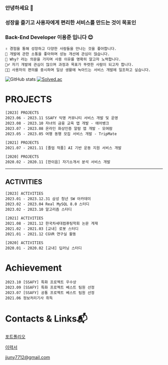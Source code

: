 ### 안녕하세요 👋
### 성장을 즐기고 사용자에게 편리한 서비스를 만드는 것이 목표인
### Back-End Developer 이용준 입니다 😊
```
✌ 경험을 통해 성장하고 다양한 사람들을 만나는 것을 좋아합니다.
🙌 개발에 관한 소통을 좋아하며 성능 개선에 관심이 많습니다.
🤔 Why? 라는 의문을 가지며 사용 이유를 명확히 알고자 노력합니다.
🏃‍♂️ 자기 개발에 관심이 많으며 과정과 목표가 뚜렷한 사람이 되고자 합니다.
👨‍💻 사용자의 편의를 중시하며 일상 생활에 녹아드는 서비스 개발에 일조하고 싶습니다.
```
![GitHub stats](https://github-readme-stats.vercel.app/api?username=jjuny0310&show_icons=true&theme=radical)
[![Solved.ac](http://mazassumnida.wtf/api/v2/generate_badge?boj=jjuny7712)](https://solved.ac/jjuny7712)

# PROJECTS
```
[2023] PROJECTS
2023.06 - 2023.11 SSAFY 익명 커뮤니티 서비스 개발 및 운영
2023.08 - 2023.10 자녀의 금융 교육 앱 개발 - 에어뱅크
2023.07 - 2023.08 온라인 화상인증 알람 앱 개발 - 모여람
2023.05 - 2023.05 여행 동행 모집 서비스 개발 - TripMate

[2021] PROJECTS
2021.07 - 2021.11 [졸업 작품] AI 기반 운동 지원 서비스 개발

[2020] PROJECTS
2020.02 - 2020.11 [한이음] 자기소개서 분석 서비스 개발
```
---
## ACTIVITIES
```
[2023] ACTIVITIES
2023.01 - 2023.12.31 삼성 청년 SW 아카데미
2023.02 - 2023.04 Real MySQL 8.0 스터디
2023.02 - 2023.10 알고리즘 스터디

[2021] ACTIVITIES
2021.08 - 2021.12 한국차세대컴퓨팅학회 논문 게재
2021.02 - 2021.03 [교내] 로봇 스터디
2021.01 - 2021.12 CGVR 연구실 활동

[2020] ACTIVITIES
2020.01 - 2020.02 [교내] 딥러닝 스터디
```
   
# Achievement
```
2023.10 [SSAFY] 특화 프로젝트 우수상
2023.09 [SSAFY] 특화 프로젝트 베스트 팀원 선정
2023.07 [SSAFY] 공통 프로젝트 베스트 팀원 선정
2021.06 정보처리기사 취득
```
#  Contacts & Links:mailbox_with_mail:
[포트폴리오](https://my.surfit.io/w/1138239875)

[이력서](https://www.notion.so/LEE-YONG-JUN-863fa1f34ade4c9fb004aa2bc189e6f3)

jjuny7712@gmail.com
  
